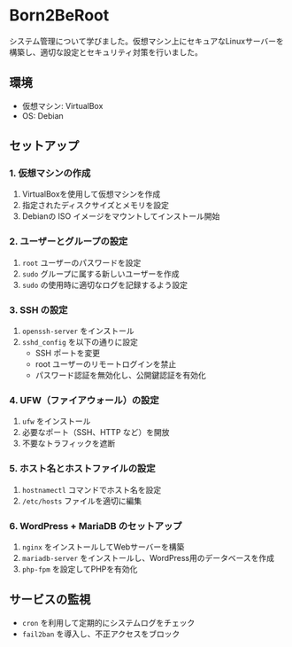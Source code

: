 # Born2BeRoot

システム管理について学びました。仮想マシン上にセキュアなLinuxサーバーを構築し、適切な設定とセキュリティ対策を行いました。

## 環境
- 仮想マシン: VirtualBox
- OS: Debian

## セットアップ

### 1. 仮想マシンの作成
1. VirtualBoxを使用して仮想マシンを作成
2. 指定されたディスクサイズとメモリを設定
3. Debianの ISO イメージをマウントしてインストール開始

### 2. ユーザーとグループの設定
1. `root` ユーザーのパスワードを設定
2. `sudo` グループに属する新しいユーザーを作成
3. `sudo` の使用時に適切なログを記録するよう設定

### 3. SSH の設定
1. `openssh-server` をインストール
2. `sshd_config` を以下の通りに設定
   - SSH ポートを変更
   - root ユーザーのリモートログインを禁止
   - パスワード認証を無効化し、公開鍵認証を有効化

### 4. UFW（ファイアウォール）の設定
1. `ufw` をインストール
2. 必要なポート（SSH、HTTP など）を開放
3. 不要なトラフィックを遮断

### 5. ホスト名とホストファイルの設定
1. `hostnamectl` コマンドでホスト名を設定
2. `/etc/hosts` ファイルを適切に編集

### 6. WordPress + MariaDB のセットアップ
1. `nginx` をインストールしてWebサーバーを構築
2. `mariadb-server` をインストールし、WordPress用のデータベースを作成
3. `php-fpm` を設定してPHPを有効化

## サービスの監視
- `cron` を利用して定期的にシステムログをチェック
- `fail2ban` を導入し、不正アクセスをブロック
